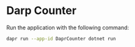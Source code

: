 # Darp Counter

Run the application with the following command:

```bash
dapr run --app-id DaprCounter dotnet run
```
